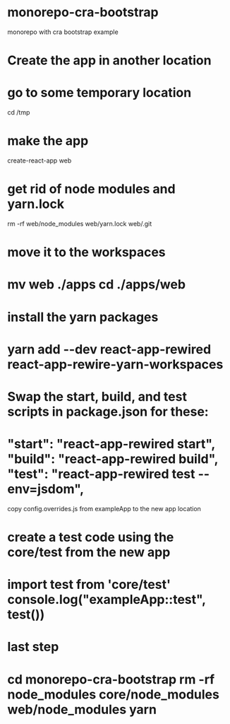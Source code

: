 # monorepo-cra-bootstrap
monorepo with cra bootstrap example

Create the app in another location
===
# go to some temporary location
cd /tmp
# make the app
create-react-app web
# get rid of node modules and yarn.lock
rm -rf web/node_modules web/yarn.lock web/.git
# move it to the workspaces
mv web ./apps
cd ./apps/web
===

install the yarn packages
===
yarn add --dev react-app-rewired react-app-rewire-yarn-workspaces
===

Swap the start, build, and test scripts in package.json for these:
===
"start": "react-app-rewired start",
"build": "react-app-rewired build",
"test": "react-app-rewired test --env=jsdom",
===

copy config.overrides.js from exampleApp to the new app location

create a test code using the core/test from the new app
===
import test from 'core/test'
console.log("exampleApp::test", test())
===

last step
===
cd monorepo-cra-bootstrap
rm -rf node_modules core/node_modules web/node_modules
yarn
===

